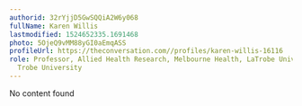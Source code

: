 ```yaml
---
authorid: 32rYjjD5GwSQQiA2W6y068
fullName: Karen Willis
lastmodified: 1524652335.1691468
photo: 5OjeQ9vMM88yGI0aEmqASS
profileUrl: https://theconversation.com//profiles/karen-willis-16116
role: Professor, Allied Health Research, Melbourne Health, LaTrobe University, La
  Trobe University
---
```

No content found